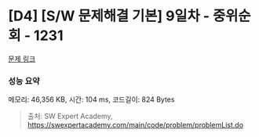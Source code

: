 # [D4] [S/W 문제해결 기본] 9일차 - 중위순회 - 1231 

[문제 링크](https://swexpertacademy.com/main/code/problem/problemDetail.do?contestProbId=AV140YnqAIECFAYD) 

### 성능 요약

메모리: 46,356 KB, 시간: 104 ms, 코드길이: 824 Bytes



> 출처: SW Expert Academy, https://swexpertacademy.com/main/code/problem/problemList.do
